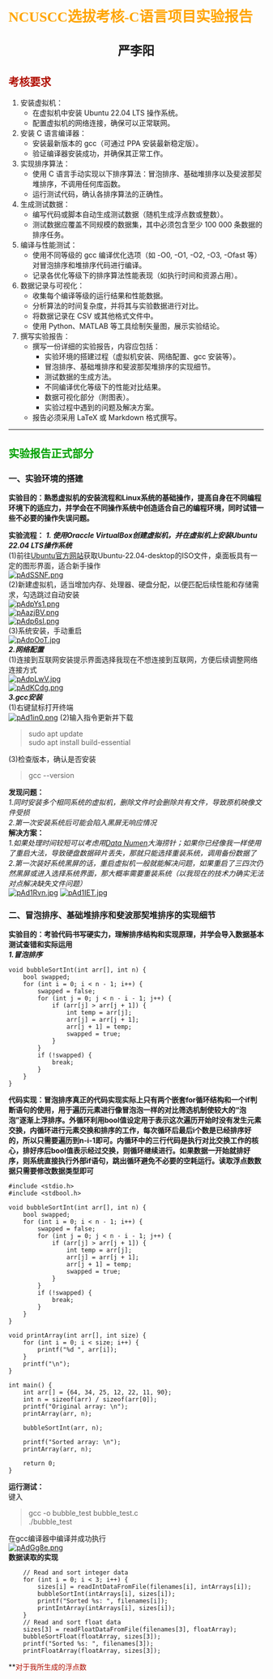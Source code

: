 # <font face="仿宋" font color=orange>NCUSCC选拔考核-C语言项目实验报告</font>  
## <center><font face=“楷体” size=5>严李阳</font></center>  
## <font face="仿宋" font color=bule>考核要求</font>  
1. 安装虚拟机：
    - 在虚拟机中安装 Ubuntu 22.04 LTS 操作系统。
    - 配置虚拟机的网络连接，确保可以正常联网。
2. 安装 C 语言编译器：
    - 安装最新版本的 gcc（可通过 PPA 安装最新稳定版）。
    - 验证编译器安装成功，并确保其正常工作。
3. 实现排序算法：
    - 使用 C 语言手动实现以下排序算法：冒泡排序、基础堆排序以及斐波那契堆排序，不调用任何库函数。
    - 运行测试代码，确认各排序算法的正确性。
4. 生成测试数据：
    - 编写代码或脚本自动生成测试数据（随机生成浮点数或整数）。
    - 测试数据应覆盖不同规模的数据集，其中必须包含至少 100 000 条数据的排序任务。
5. 编译与性能测试：
    - 使用不同等级的 gcc 编译优化选项（如 -O0, -O1, -O2, -O3, -Ofast 等）对冒泡排序和堆排序代码进行编译。
    - 记录各优化等级下的排序算法性能表现（如执行时间和资源占用）。
6. 数据记录与可视化：
    - 收集每个编译等级的运行结果和性能数据。
    - 分析算法的时间复杂度，并将其与实验数据进行对比。
    - 将数据记录在 CSV 或其他格式文件中。
    - 使用 Python、MATLAB 等工具绘制矢量图，展示实验结论。
7. 撰写实验报告：
    - 撰写一份详细的实验报告，内容应包括：
        - 实验环境的搭建过程（虚拟机安装、网络配置、gcc 安装等）。
        - 冒泡排序、基础堆排序和斐波那契堆排序的实现细节。
        - 测试数据的生成方法。
        - 不同编译优化等级下的性能对比结果。
        - 数据可视化部分（附图表）。
        - 实验过程中遇到的问题及解决方案。
    - 报告必须采用 LaTeX 或 Markdown 格式撰写。  
_____  
## <font face="仿宋" font color=orang>实验报告正式部分</font>  
### 一、实验环境的搭建
**实验目的：熟悉虚拟机的安装流程和Linux系统的基础操作，提高自身在不同编程环境下的适应力，并学会在不同操作系统中创造适合自己的编程环境，同时试错一些不必要的操作失误问题。**  

**实验流程：**
***1. 使用Oraccle VirtualBox创建虚拟机，并在虚拟机上安装Ubuntu 22.04 LTS操作系统***  
(1)前往[Ubuntu官方网站]获取Ubuntu-22.04-desktop的ISO文件，桌面板具有一定的图形界面，适合新手操作  
[![pAdSSNF.png](https://s21.ax1x.com/2024/10/21/pAdSSNF.png)](https://imgse.com/i/pAdSSNF)  
(2)新建虚拟机，适当增加内存、处理器、硬盘分配，以便匹配后续性能和存储需求，勾选跳过自动安装  
[![pAdpYs1.png](https://s21.ax1x.com/2024/10/21/pAdpYs1.png)](https://imgse.com/i/pAdpYs1)  
[![pAazjBV.png](https://s21.ax1x.com/2024/10/21/pAazjBV.png)](https://imgse.com/i/pAazjBV)  
[![pAdp6sI.png](https://s21.ax1x.com/2024/10/21/pAdp6sI.png)](https://imgse.com/i/pAdp6sI)  
(3)系统安装，手动重启  
[![pAdpOoT.jpg](https://s21.ax1x.com/2024/10/21/pAdpOoT.jpg)](https://imgse.com/i/pAdpOoT)  
***2.网络配置***  
(1)连接到互联网安装提示界面选择我现在不想连接到互联网，方便后续调整网络连接方式  
[![pAdpLwV.jpg](https://s21.ax1x.com/2024/10/21/pAdpLwV.jpg)](https://imgse.com/i/pAdpLwV)  
[![pAdKCdg.png](https://s21.ax1x.com/2024/10/22/pAdKCdg.png)](https://imgse.com/i/pAdKCdg)  
***3.gcc安装***  
(1)右键鼠标打开终端  
[![pAd1in0.png](https://s21.ax1x.com/2024/10/22/pAd1in0.png)](https://imgse.com/i/pAd1in0)
(2)输入指令更新并下载  
> sudo apt update  
> sudo apt install build-essential

(3)检查版本，确认是否安装  
> gcc --version  

**发现问题：**  
*1.同时安装多个相同系统的虚拟机，删除文件时会删除共有文件，导致原机映像文件受损  
2.第一次安装系统后可能会陷入黑屏无响应情况*  
**解决方案：**  
*1.如果处理时间较短可以考虑用[Data Numen]大海捞针；如果你已经像我一样使用了重启大法，导致硬盘数据碎片丢失，那就只能选择重装系统，调用备份数据了  
2.第一次装好系统黑屏的话，重启虚拟机一般就能解决问题，如果重启了三四次仍然黑屏或进入选择系统界面，那大概率需要重装系统（以我现在的技术力确实无法对点解决缺失文件问题）*  
[![pAd1Rvn.jpg](https://s21.ax1x.com/2024/10/22/pAd1Rvn.jpg)](https://imgse.com/i/pAd1Rvn)
[![pAd1IET.jpg](https://s21.ax1x.com/2024/10/22/pAd1IET.jpg)](https://imgse.com/i/pAd1IET)  

### 二、冒泡排序、基础堆排序和斐波那契堆排序的实现细节  
**实验目的：考验代码书写硬实力，理解排序结构和实现原理，并学会导入数据基本测试查错和实际运用**  
***1.冒泡排序***  
```
void bubbleSortInt(int arr[], int n) {
    bool swapped;
    for (int i = 0; i < n - 1; i++) {
        swapped = false;
        for (int j = 0; j < n - i - 1; j++) {
            if (arr[j] > arr[j + 1]) {
                int temp = arr[j];
                arr[j] = arr[j + 1];
                arr[j + 1] = temp;
                swapped = true;
            }
        }
        if (!swapped) {
            break;
        }
    }
}  
```  
**代码实现：冒泡排序真正的代码实现实际上只有两个嵌套for循环结构和一个if判断语句的使用，用于遍历元素进行像冒泡泡一样的对比筛选机制使较大的“泡泡”逐渐上浮排序。外循环利用bool值设定用于表示这次遍历开始时没有发生元素交换，内循环进行元素交换和排序的工作，每次循环后最后i个数是已经排序好的，所以只需要遍历到n-i-1即可。内循环中的三行代码是执行对比交换工作的核心，排好序后bool值表示经过交换，则循环继续进行。如果数据一开始就排好序，则系统直接执行外部if语句，跳出循环避免不必要的空耗运行。读取浮点数数据只需要修改数据类型即可**  
```  
#include <stdio.h>
#include <stdbool.h>

void bubbleSortInt(int arr[], int n) {
    bool swapped;
    for (int i = 0; i < n - 1; i++) {
        swapped = false;
        for (int j = 0; j < n - i - 1; j++) {
            if (arr[j] > arr[j + 1]) {
                int temp = arr[j];
                arr[j] = arr[j + 1];
                arr[j + 1] = temp;
                swapped = true;
            }
        }
        if (!swapped) {
            break;
        }
    }
}

void printArray(int arr[], int size) {
    for (int i = 0; i < size; i++) {
        printf("%d ", arr[i]);
    }
    printf("\n");
}

int main() {
    int arr[] = {64, 34, 25, 12, 22, 11, 90};
    int n = sizeof(arr) / sizeof(arr[0]);
    printf("Original array: \n");
    printArray(arr, n);
    
    bubbleSortInt(arr, n);
    
    printf("Sorted array: \n");
    printArray(arr, n);
    
    return 0;
}  
```  
**运行测试：**  
键入
> gcc -o bubble_test bubble_test.c  
> ./bubble_test  

在gcc编译器中编译并成功执行  
[![pAdGg8e.png](https://s21.ax1x.com/2024/10/22/pAdGg8e.png)](https://imgse.com/i/pAdGg8e)  
**数据读取的实现**   
```  
    // Read and sort integer data
    for (int i = 0; i < 3; i++) {
        sizes[i] = readIntDataFromFile(filenames[i], intArrays[i]);
        bubbleSortInt(intArrays[i], sizes[i]);
        printf("Sorted %s: ", filenames[i]);
        printIntArray(intArrays[i], sizes[i]);
    }  
    // Read and sort float data
    sizes[3] = readFloatDataFromFile(filenames[3], floatArray);
    bubbleSortFloat(floatArray, sizes[3]);
    printf("Sorted %s: ", filenames[3]);
    printFloatArray(floatArray, sizes[3]);
```
**<font face="仿宋" font color=bule>对于我所生成的浮点数</font>  




























































[Ubuntu官方网站]:https://ubuntu.com/desktop   
[Data Numen]:https://www.datanumen.com/download/